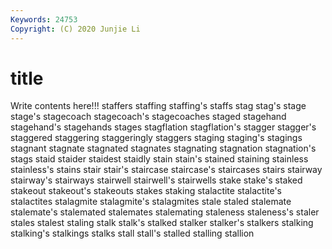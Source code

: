```yaml
---
Keywords: 24753
Copyright: (C) 2020 Junjie Li
---
```


# title

Write contents here!!!
staffers 
staffing 
staffing's 
staffs 
stag 
stag's
stage 
stage's 
stagecoach 
stagecoach's 
stagecoaches 
staged 
stagehand 
stagehand's 
stagehands 
stages
stagflation 
stagflation's 
stagger 
stagger's 
staggered 
staggering 
staggeringly 
staggers 
staging 
staging's
stagings 
stagnant 
stagnate 
stagnated 
stagnates 
stagnating 
stagnation 
stagnation's 
stags 
staid
staider 
staidest 
staidly 
stain 
stain's 
stained 
staining 
stainless 
stainless's 
stains
stair 
stair's 
staircase 
staircase's 
staircases 
stairs 
stairway 
stairway's 
stairways 
stairwell
stairwell's 
stairwells 
stake 
stake's 
staked 
stakeout 
stakeout's 
stakeouts 
stakes 
staking
stalactite 
stalactite's 
stalactites 
stalagmite 
stalagmite's 
stalagmites 
stale 
staled 
stalemate 
stalemate's
stalemated 
stalemates 
stalemating 
staleness 
staleness's 
staler 
stales 
stalest 
staling 
stalk
stalk's 
stalked 
stalker 
stalker's 
stalkers 
stalking 
stalking's 
stalkings 
stalks 
stall
stall's 
stalled 
stalling 
stallion 
